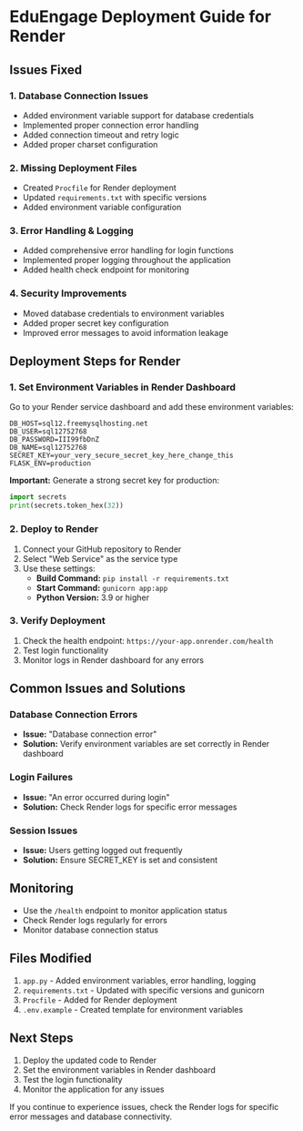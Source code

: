 # EduEngage Deployment Guide for Render

## Issues Fixed

### 1. **Database Connection Issues**
- Added environment variable support for database credentials
- Implemented proper connection error handling
- Added connection timeout and retry logic
- Added proper charset configuration

### 2. **Missing Deployment Files**
- Created `Procfile` for Render deployment
- Updated `requirements.txt` with specific versions
- Added environment variable configuration

### 3. **Error Handling & Logging**
- Added comprehensive error handling for login functions
- Implemented proper logging throughout the application
- Added health check endpoint for monitoring

### 4. **Security Improvements**
- Moved database credentials to environment variables
- Added proper secret key configuration
- Improved error messages to avoid information leakage

## Deployment Steps for Render

### 1. **Set Environment Variables in Render Dashboard**

Go to your Render service dashboard and add these environment variables:

```
DB_HOST=sql12.freemysqlhosting.net
DB_USER=sql12752768
DB_PASSWORD=III99fbDnZ
DB_NAME=sql12752768
SECRET_KEY=your_very_secure_secret_key_here_change_this
FLASK_ENV=production
```

**Important:** Generate a strong secret key for production:
```python
import secrets
print(secrets.token_hex(32))
```

### 2. **Deploy to Render**

1. Connect your GitHub repository to Render
2. Select "Web Service" as the service type
3. Use these settings:
   - **Build Command:** `pip install -r requirements.txt`
   - **Start Command:** `gunicorn app:app`
   - **Python Version:** 3.9 or higher

### 3. **Verify Deployment**

1. Check the health endpoint: `https://your-app.onrender.com/health`
2. Test login functionality
3. Monitor logs in Render dashboard for any errors

## Common Issues and Solutions

### Database Connection Errors
- **Issue:** "Database connection error"
- **Solution:** Verify environment variables are set correctly in Render dashboard

### Login Failures
- **Issue:** "An error occurred during login"
- **Solution:** Check Render logs for specific error messages

### Session Issues
- **Issue:** Users getting logged out frequently
- **Solution:** Ensure SECRET_KEY is set and consistent

## Monitoring

- Use the `/health` endpoint to monitor application status
- Check Render logs regularly for errors
- Monitor database connection status

## Files Modified

1. `app.py` - Added environment variables, error handling, logging
2. `requirements.txt` - Updated with specific versions and gunicorn
3. `Procfile` - Added for Render deployment
4. `.env.example` - Created template for environment variables

## Next Steps

1. Deploy the updated code to Render
2. Set the environment variables in Render dashboard
3. Test the login functionality
4. Monitor the application for any issues

If you continue to experience issues, check the Render logs for specific error messages and database connectivity.
